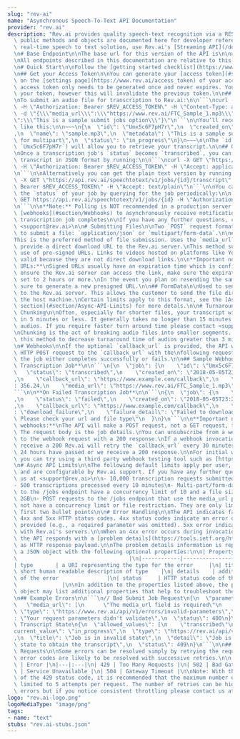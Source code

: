```yaml
---
slug: "rev-ai"
name: "Asynchronous Speech-To-Text API Documentation"
provider: "rev.ai"
description: "Rev.ai provides quality speech-text recognition via a RESTful API. All\
  \ public methods and objects are documented here for developer reference.\nFor a\
  \ real-time speech to text solution, use Rev.ai's [Streaming API](/docs/streaming).\n\
  \n# Base Endpoint\n\nThe base url for this version of the API is\n\n> `https://api.rev.ai/speechtotext/v1`\n\
  \nAll endpoints described in this documentation are relative to this base url.\n\
  \n# Quick Start\n\nFollow the [getting started checklist](https://www.rev.ai/getting_started)\n\
  \n## Get your Access Token\n\nYou can generate your [access token](#section/Authentication/Access-Token)\
  \ on the [settings page](https://www.rev.ai/access_token) of your account. This\
  \ access token only needs to be generated once and never expires. You can re-generate\
  \ your token, however this will invalidate the previous token.\n\n## Submit a File\n\
  \nTo submit an audio file for transcription to Rev.ai:\n\n```\ncurl -X POST \"https://api.rev.ai/speechtotext/v1/jobs\"\
  \ -H \"Authorization: Bearer $REV_ACCESS_TOKEN\" -H \"Content-Type: application/json\"\
  \ -d \"{\\\"media_url\\\":\\\"https://www.rev.ai/FTC_Sample_1.mp3\\\",\\\"metadata\\\
  \":\\\"This is a sample submit jobs option\\\"}\"\n```\n\nYou’ll receive a response\
  \ like this:\n\n~~~\n{\n  \"id\": \"Umx5c6F7pH7r\",\n  \"created_on\": \"2018-09-15T05:14:38.13\"\
  ,\n  \"name\": \"sample.mp3\",\n  \"metadata\": \"This is a sample submit jobs option\
  \ for multipart\",\n  \"status\": \"in_progress\"\n}\n~~~\n\nThe `id` (in this case\
  \ `Umx5c6F7pH7r`) will allow you to retrieve your transcript.\n\n## Get Your Transcript\n\
  \nOnce a transcription job's `status` becomes `transcribed`, you can retrieve the\
  \ transcript in JSON format by running:\n\n```\ncurl -X GET \"https://api.rev.ai/speechtotext/v1/jobs/{id}/transcript\"\
  \ -H \"Authorization: Bearer $REV_ACCESS_TOKEN\" -H \"Accept: application/vnd.rev.transcript.v1.0+json\"\
  \n```\n\nAlternatively you can get the plain text version by running:\n\n```\ncurl\
  \ -X GET \"https://api.rev.ai/speechtotext/v1/jobs/{id}/transcript\" -H \"Authorization:\
  \ Bearer $REV_ACCESS_TOKEN\" -H \"Accept: text/plain\"\n```\n\nYou can poll for\
  \ the `status` of your job by querying for the job periodically:\n\n```\ncurl -X\
  \ GET https://api.rev.ai/speechtotext/v1/jobs/{id} -H \"Authorization: Bearer $REV_ACCESS_TOKEN\"\
  \n```\n\n**Note:** Polling is NOT recommended in a production server. Rather, use\
  \ [webhooks](#section/Webhooks) to asynchronously receive notifications once the\
  \ transcription job completes\n\nIf you have any further questions, contact us at\
  \ <support@rev.ai>\n\n# Submitting Files\n\nTwo `POST` request formats can be used\
  \ to submit a file: `application/json` or `multipart/form-data`.\n\n## JSON\n\n\
  This is the preferred method of file submission. Uses the `media_url` property to\
  \ provide a direct download URL to the Rev.ai server.\nThis method supports the\
  \ use of pre-signed URLs. Links to videos hosted on platforms like Youtube are not\
  \ valid because they are not direct download links.\n\n**Important note on presigned\
  \ URLs:**\nSigned URLs usually have an expiration time which is configurable. To\
  \ ensure the Rev.ai server can access the link, make sure the expiration time is\
  \ set to 2 hours or more.\nIn the event you plan on resending the same file, make\
  \ sure to generate a new presigned URL.\n\n## FormData\n\nUsed to send a local file\
  \ to the Rev.ai server. This allows the customer to send the file directly from\
  \ the host machine.\nCertain limits apply to this format, see the [Async API Limits\
  \ section](#section/Async-API-Limits) for more detals.\n\n# Turnaround Time and\
  \ Chunking\n\nOften, especially for shorter files, your transcript will be ready\
  \ in 5 minutes or less. It generally takes no longer than 15 minutes to return longer\
  \ audios. If you require faster turn around time please contact <support@rev.ai>\n\
  \nChunking is the act of breaking audio files into smaller segments. Rev.ai uses\
  \ this method to decrease turnaround time of audios greater than 3 minutes in length.\n\
  \n# Webhooks\n\nIf the optional `callback_url` is provided, the API will make an\
  \ HTTP POST request to the `callback_url` with the\nfollowing request body when\
  \ the job either completes successfully or fails.\n\n## Sample Webhook\n\n**On Successful\
  \ Transcription Job**\n\n```\n{\n  \"job\": {\n    \"id\": \"Umx5c6F7pH7r\",\n \
  \   \"status\": \"transcribed\",\n    \"created_on\": \"2018-05-05T23:23:22.29Z\"\
  ,\n    \"callback_url\": \"https://www.example.com/callback\",\n    \"duration_seconds\"\
  : 356.24,\n    \"media_url\": \"https://www.rev.ai/FTC_Sample_1.mp3\"\n  }\n}\n\
  ```\n\n**On Failed Transcription Job**\n\n```\n{\n  \"job\": {\n    \"id\": \"Umx5c6F7pH7r\"\
  ,\n    \"status\": \"failed\",\n    \"created_on\": \"2018-05-05T23:23:22.29Z\"\
  ,\n    \"callback_url\": \"https://www.example.com/callback\",\n    \"failure\"\
  : \"download_failure\",\n    \"failure_detail\": \"Failed to download media file.\
  \ Please check your url and file type\"\n  }\n}\n```\n\n**Important notes for using\
  \ webhooks:**\nThe API will make a POST request, not a GET request, to the `callback_url`.\
  \ The request body is the job details.\nYou can unsubscribe from a webhook by responding\
  \ to the webhook request with a 200 response.\nIf a webhook invocation does not\
  \ receive a 200 Rev.ai will retry the `callback_url` every 30 minutes until either\
  \ 24 hours have passed or we receive a 200 response.\n\nFor initial webhook testing,\
  \ you can try using a third party webhook testing tool such as [https://webhook.site/](https://webhook.site/).\n\
  \n# Async API Limits\n\nThe following default limits apply per user, per endpoint\
  \ and are configurable by Rev.ai support. If you have any further questions, contact\
  \ us at <support@rev.ai>\n\n- 10,000 transcription requests submitted every 10 minutes\n\
  - 500 transcriptions processed every 10 minutes\n- Multi-part/form-data requests\
  \ to the /jobs endpoint have a concurrency limit of 10 and a file size limit of\
  \ 2GB\n- POST requests to the /jobs endpoint that use the media_url property do\
  \ not have a concurrency limit or file restriction. They are only limited by the\
  \ first two bullet points\n\n# Error Handling\n\nThe API indicates failure with\
  \ 4xx and 5xx HTTP status codes. 4xx status codes indicate an error due to the request\
  \ provided (e.g., a required parameter was omitted). 5xx error indicate an error\
  \ with Rev.ai's servers.\n\nWhen an 4xx error occurs during invocation of a request,\
  \ the API responds with a [problem details](https://tools.ietf.org/html/rfc7807)\
  \ as HTTP response payload.\n\nThe problem details information is represented as\
  \ a JSON object with the following optional properties:\n\n| Property   | Description\
  \                                   |\n|------------|-----------------------------------------------|\n\
  | type       | a URI representing the type for the error     |\n| title      | a\
  \ short human readable description of type    |\n| details    | additional details\
  \ of the error               |\n| status     | HTTP status code of the error   \
  \              |\n\nIn addition to the properties listed above, the problem details\
  \ object may list additional properties that help to troubleshoot the problem.\n\
  \n## Example Errors\n\n```\n// Bad Submit Job Request\n{\n  \"parameter\": {\n \
  \   \"media_url\": [\n      \"The media_url field is required\"\n    ]\n  },\n \
  \ \"type\": \"https://www.rev.ai/api/v1/errors/invalid-parameters\",\n  \"title\"\
  : \"Your request parameters didn't validate\",\n  \"status\": 400\n}\n\n// Invalid\
  \ Transcript State\n{\n  \"allowed_values\": [\n    \"transcribed\"\n  ],\n  \"\
  current_value\": \"in_progress\",\n  \"type\": \"https://rev.ai/api/v1/errors/invalid-job-state\"\
  ,\n  \"title\": \"Job is in invalid state\",\n  \"detail\": \"Job is in invalid\
  \ state to obtain the transcript\",\n  \"status\": 409\n}\n```\n\n## Retrying Failed\
  \ Requests\n\nSome errors can be resolved simply by retrying the request. The following\
  \ error codes are likely to be resolved with successive retries.\n\n| Status Code\
  \ | Error |\n|---|:---|\n| 429 | Too Many Requests |\n| 502 | Bad Gateway |\n| 503\
  \ | Service Unavailable |\n| 504 | Gateway Timeout |\n\nNote: With the exception\
  \ of the 429 status code, it is recommended that the maximum number of retries be\
  \ limited to 5 attempts per request. The number of retries can be higher\nfor 429\
  \ errors but if you notice consistent throttling please contact us at <support@rev.ai>.\n"
logo: "rev.ai-logo.png"
logoMediaType: "image/png"
tags:
- name: "text"
stubs: "rev.ai-stubs.json"
---
```

